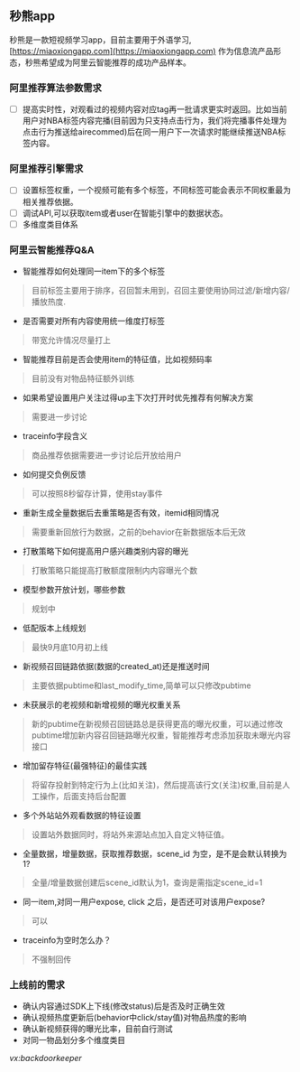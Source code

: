 ## 秒熊app

秒熊是一款短视频学习app，目前主要用于外语学习,[https://miaoxiongapp.com](https://miaoxiongapp.com) 作为信息流产品形态，秒熊希望成为阿里云智能推荐的成功产品样本。


### 阿里推荐算法参数需求

- [ ] 提高实时性，对观看过的视频内容对应tag再一批请求更实时返回。比如当前用户对NBA标签内容完播(目前因为只支持点击行为，我们将完播事件处理为点击行为推送给airecommed)后在同一用户下一次请求时能继续推送NBA标签内容。


### 阿里推荐引擎需求

- [ ] 设置标签权重，一个视频可能有多个标签，不同标签可能会表示不同权重最为相关推荐依据。
- [ ] 调试API,可以获取item或者user在智能引擎中的数据状态。
- [ ] 多维度类目体系

### 阿里云智能推荐Q&A
- 智能推荐如何处理同一item下的多个标签
> 目前标签主要用于排序，召回暂未用到，召回主要使用协同过滤/新增内容/播放热度.
- 是否需要对所有内容使用统一维度打标签
> 带宽允许情况尽量打上
- 智能推荐目前是否会使用item的特征值，比如视频码率
> 目前没有对物品特征额外训练
- 如果希望设置用户关注过得up主下次打开时优先推荐有何解决方案
> 需要进一步讨论
- traceinfo字段含义
> 商品推荐依据需要进一步讨论后开放给用户
- 如何提交负例反馈
> 可以按照8秒留存计算，使用stay事件
- 重新生成全量数据后去重策略是否有效，itemid相同情况
> 需要重新回放行为数据，之前的behavior在新数据版本后无效
- 打散策略下如何提高用户感兴趣类别内容的曝光
> 打散策略只能提高打散额度限制内内容曝光个数
- 模型参数开放计划，哪些参数
> 规划中
- 低配版本上线规划
> 最快9月底10月初上线
- 新视频召回链路依据(数据的created_at)还是推送时间
> 主要依据pubtime和last_modify_time,简单可以只修改pubtime
- 未获展示的老视频和新增视频的曝光权重关系
> 新的pubtime在新视频召回链路总是获得更高的曝光权重，可以通过修改pubtime增加新内容召回链路曝光权重，智能推荐考虑添加获取未曝光内容接口
- 增加留存特征(最强特征)的最佳实践
> 将留存投射到特定行为上(比如关注)，然后提高该行文(关注)权重,目前是人工操作，后面支持后台配置
- 多个外站站外观看数据的特征设置
> 设置站外数据同时，将站外来源站点加入自定义特征值。
- 全量数据，增量数据，获取推荐数据，scene_id 为空，是不是会默认转换为1?
> 全量/增量数据创建后scene_id默认为1，查询是需指定scene_id=1
- 同一item,对同一用户expose, click 之后，是否还可对该用户expose?
> 可以
- traceinfo为空时怎么办？
> 不强制回传

### 上线前的需求
- 确认内容通过SDK上下线(修改status)后是否及时正确生效
- 确认视频热度更新后(behavior中click/stay值)对物品热度的影响
- 确认新视频获得的曝光比率，目前自行测试
- 对同一物品划分多个维度类目

*vx:backdoorkeeper*
